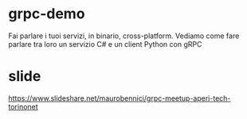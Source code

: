 # grpc-demo
Fai parlare i tuoi servizi, in binario, cross-platform. Vediamo come fare parlare tra loro un servizio C# e un client Python con gRPC

# slide
https://www.slideshare.net/maurobennici/grpc-meetup-aperi-tech-torinonet
